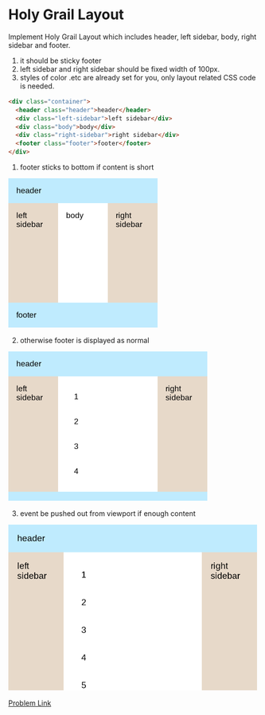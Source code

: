 # Holy Grail Layout

Implement Holy Grail Layout which includes header, left sidebar, body, right sidebar and footer.

1. it should be sticky footer
2. left sidebar and right sidebar should be fixed width of 100px.
3. styles of color .etc are already set for you, only layout related CSS code is needed.

```html
<div class="container">
  <header class="header">header</header>
  <div class="left-sidebar">left sidebar</div>
  <div class="body">body</div>
  <div class="right-sidebar">right sidebar</div>
  <footer class="footer">footer</footer>
</div>
```

1. footer sticks to bottom if content is short

<img src="./assets/021-1.png" width="300">

2. otherwise footer is displayed as normal

<img src="./assets/021-2.png" width="400">

3. event be pushed out from viewport if enough content

<img src="./assets/021-3.png" width="500">

[Problem Link](https://bigfrontend.dev/css/Holy-Grail-Layout)

```css

```
